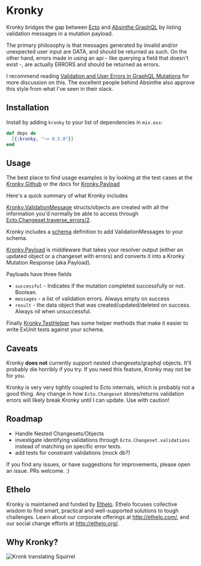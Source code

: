 # Kronky

Kronky bridges the gap between [Ecto](https://hexdocs.pm/ecto/Ecto.html) and [Absinthe GraphQL](http://absinthe-graphql.org/) by listing validation messages in a mutation payload.

The primary philosophy is that messages generated by invalid and/or unexpected user input are DATA, and should be returned as such.
On the other hand, errors made in using an api - like querying a field that doesn't exist -, are actually ERRORS and should be returned as errors.

I recommend reading [Validation and User Errors in GraphQL Mutations](https://medium.com/@tarkus/validation-and-user-errors-in-graphql-mutations-39ca79cd00bf) for more discussion on this. The excellent people behind Absinthe also approve this style from what I've seen in their slack.

## Installation

Install by adding `kronky` to your list of dependencies in `mix.exs`:

```elixir
def deps do
  [{:kronky, "~> 0.5.0"}]
end
```

## Usage

The best place to find usage examples is by looking at the test cases at the [Kronky Github](https://github.com/Ethelo/kronky) or the docs for [Kronky.Payload](https://hexdocs.pm/kronky/Kronky.Payload.html#content)

Here's a quick summary of what Kronky includes

[Kronky.ValidationMessage](https://hexdocs.pm/kronky/Kronky.ValidationMessage.html#content) structs/objects are created with all the information you'd normally be able to access through [Ecto.Changeset.traverse_errors/2](https://hexdocs.pm/ecto/Ecto.Changeset.html#traverse_errors/2).

Kronky includes a [schema](https://hexdocs.pm/kronky/Kronky.ValidationMessageTypes.html#content) definition to add ValidationMessages to your schema.

[Kronky.Payload](https://hexdocs.pm/kronky/Kronky.Payload.html#content) is middleware that takes your resolver output (either an updated object or a changeset with errors) and converts it into a Kronky Mutation Response (aka Payload).

Payloads have three fields

- `successful` - Indicates if the mutation completed successfully or not. Boolean.
- `messages` - a list of validation errors. Always empty on success
- `result` - the data object that was created/updated/deleted on success. Always nil when unsuccessful.

Finally [Kronky.TestHelper](https://hexdocs.pm/kronky/Kronky.TestHelper.html#content) has some helper methods that make it easier to write ExUnit tests against your schema.

## Caveats

Kronky **does not** currently support nested changesets/graphql objects. It'll probably die horribly if you try. If you need this feature, Kronky may not be for you.

Kronky is very very tightly coupled to Ecto internals, which is probably not a good thing.
Any change in how `Ecto.Changeset` stores/returns validation errors will likely break Kronky until I can update. Use with caution!

## Roadmap

 - Handle Nested Changesets/Objects
 - investigate identifying validations through `Ecto.Changeset.validations` instead of matching on specific error texts.
 - add tests for constraint validations (mock db?)

If you find any issues, or have suggestions for improvements, please open an issue. PRs welcome. :)

## Ethelo

Kronky is maintained and funded by [Ethelo](http://ethelo.com/). Ethelo focuses collective wisdom to find smart, practical and well-supported solutions to tough challenges. Learn about our corporate offerings at http://ethelo.com/, and our social change efforts at http://ethelo.org/.

## Why Kronky?

![Kronk translating Squirrel](https://ci.memecdn.com/1254392.gif)
